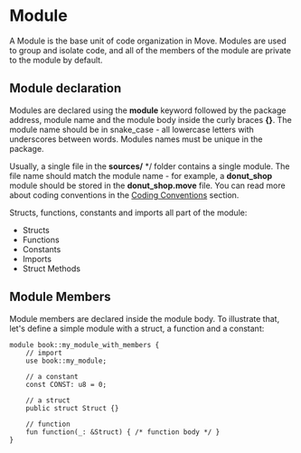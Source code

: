 # Module
A Module is the base unit of code organization in Move. Modules are used to group and isolate code, and all of the members of the module are private to the module by default.

## Module declaration
Modules are declared using the **module** keyword followed by the package address, module name and the module body inside the curly braces **{}**. The module name should be in snake_case - all lowercase letters with underscores between words. Modules names must be unique in the package.

Usually, a single file in the **sources/** */ folder contains a single module. The file name should match the module name - for example, a **donut_shop** module should be stored in the **donut_shop.move** file. You can read more about coding conventions in the [Coding Conventions](https://move-book.com/special-topics/coding-conventions.html) section.

Structs, functions, constants and imports all part of the module:

* Structs
* Functions
* Constants
* Imports
* Struct Methods

## Module Members
Module members are declared inside the module body. To illustrate that, let's define a simple module with a struct, a function and a constant:

```move
module book::my_module_with_members {
    // import
    use book::my_module;

    // a constant
    const CONST: u8 = 0;

    // a struct
    public struct Struct {}

    // function
    fun function(_: &Struct) { /* function body */ }
}
 ```